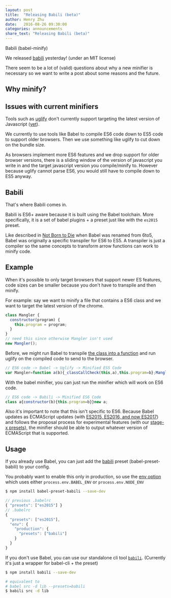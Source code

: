 ```yaml
---
layout: post
title:  "Releasing Babili (beta)"
author: Henry Zhu
date:   2016-08-26 09:30:00
categories: announcements
share_text: "Releasing Babili (beta)"
---
```


Babili (babel-minify)

We released [babili](https://github.com/babel/babili) yesterday! (under an MIT license)

There seem to be a lot of (valid) questions about why a new minifier is necessary so we want to write a post about some reasons and the future.

## Why minify?

## Issues with current minifiers

Tools such as [uglify](https://github.com/mishoo/UglifyJS2) don't currently support targeting the latest version of Javascript ([yet](https://github.com/mishoo/UglifyJS2/issues/448)).

We currently to use tools like Babel to compile ES6 code down to ES5 code to support older browsers. Then we use something like uglify to cut down on the bundle size.

As browsers implement more ES6 features and we drop support for older browser versions, there is a sliding window of the version of javascript you write in and the target javascript version you compile/minify to. However because uglify cannot parse ES6, you would still have to compile down to ES5 anyway.

## Babili

That's where Babili comes in.

Babili is ES6+ aware because it is built using the Babel toolchain. More specifically, it is a set of babel plugins + a preset just like with the `es2015` preset.

Like described in [Not Born to Die](http://babeljs.io/blog/2015/02/15/not-born-to-die) when Babel was renamed from 6to5, Babel was originally a specific transpiler for ES6 to ES5. A transpiler is just a compiler so the same concepts to transform arrow functions can work to minify code.

## Example

When it's possible to only target browsers that support newer ES features, code sizes can be smaller because you don't have to transpile and then minify.

For example: say we want to minify a file that contains a ES6 class and we want to target the latest version of the chrome.

```js
class Mangler {
  constructor(program) {
    this.program = program;
  }
}
// need this since otherwise Mangler isn't used
new Mangler(); 
```

Before, we might run Babel to transpile [the class into a function](http://babeljs.io/docs/plugins/transform-es2015-classes) and run uglify on the compiled code to send to the browser.

```js
// ES6 code -> Babel -> Uglify -> Minified ES5 Code
var Mangler=function a(b){_classCallCheck(this,a),this.program=b};Mangler();
```

With the babel minifier, you can just run the minifier which will work on ES6 code.

```js
// ES6 code -> Babili -> Minified ES6 Code
class a{constructor(b){this.program=b}}new a;
```

Also it's important to note that this isn't specific to ES6. Because Babel updates as ECMAScript updates (with [ES2015, ES2016, and now ES2017](http://babeljs.io/docs/plugins/#official-presets)) and follows the proposal process for experimental features (with our [stage-x presets](http://babeljs.io/docs/plugins/#stage-x-experimental-presets)), the minifier should be able to output whatever version of ECMAScript that is supported.

## Usage

If you already use Babel, you can just add the [babili](https://github.com/babel/babili#babel-preset) preset (babel-preset-babili) to your config.

You probably want to enable this only in production, so use the [env option](http://babeljs.io/docs/usage/babelrc/#env-option) which uses either `process.env.BABEL_ENV` or `process.env.NODE_ENV`

```bash
$ npm install babel-preset-babili --save-dev
```

```js
// previous .babelrc
{ "presets": ["es2015"] }
// .babelrc
{
  "presets": ["es2015"],
  "env": {
    "production": {
      "presets": ["babili"]
    }
  }
}
```

If you don't use Babel, you can use our standalone cli tool [`babili`](https://github.com/babel/babili#cli). (Currently it's just a wrapper for babel-cli + the preset)

```bash
$ npm install babili --save-dev
```

```bash
# equivalent to 
# babel src -d lib --presets=babili
$ babili src -d lib
```
